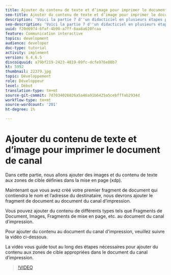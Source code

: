 ```yaml
---
title: Ajouter du contenu de texte et d’image pour imprimer le document de canal
seo-title: Ajouter du contenu de texte et d’image pour imprimer le document de canal
description: 'Voici la partie 7 d''un didacticiel en plusieurs étapes pour créer votre premier document de communications interactives. Dans cette partie, nous allons ajouter des images et du contenu de texte aux zones de cible définies dans la mise en page (xdp). '
seo-description: 'Voici la partie 7 d''un didacticiel en plusieurs étapes pour créer votre premier document de communications interactives. Dans cette partie, nous allons ajouter des images et du contenu de texte aux zones de cible définies dans la mise en page (xdp). '
uuid: f20d6974-6faf-4b90-a7ff-8aa8a620fcaa
feature: Communication interactive
topics: development
audience: developer
doc-type: tutorial
activity: implement
version: 6.4,6.5
discoiquuid: a79bf219-2423-4819-89fc-dcfe976e08b7
kt: 5992
thumbnail: 22379.jpg
topic: Développement
role: Développeur
level: Début
translation-type: tm+mt
source-git-commit: 7d7034026826a5a46a91b6425a5cebfffab2934d
workflow-type: tm+mt
source-wordcount: '201'
ht-degree: 1%

---
```



# Ajouter du contenu de texte et d’image pour imprimer le document de canal

Dans cette partie, nous allons ajouter des images et du contenu de texte aux zones de cible définies dans la mise en page (xdp).

Maintenant que vous avez créé votre premier fragment de document qui contiendra le nom et l’adresse du destinataire, nous devrons ajouter le fragment de document au document du canal d’impression.

Vous pouvez ajouter du contenu de différents types tels que Fragments de Document, Images, Fragments de mise en page, etc. au document du canal d’impression.

Pour ajouter du contenu au document du canal d&#39;impression, veuillez suivre la vidéo ci-dessous.

La vidéo vous guide tout au long des étapes nécessaires pour ajouter du contenu aux zones de cible appropriées dans le document du canal d’impression.

>[!VIDEO](https://video.tv.adobe.com/v/22379t2/?quality=9&learn=on)

